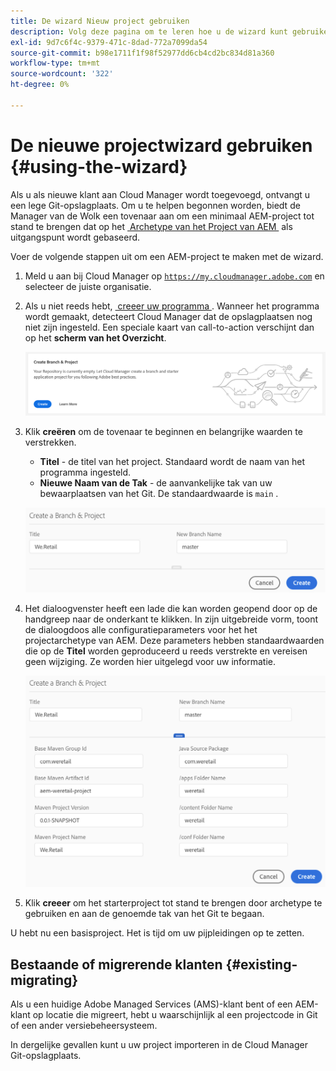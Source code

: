```yaml
---
title: De wizard Nieuw project gebruiken
description: Volg deze pagina om te leren hoe u de wizard kunt gebruiken om een AEM Application Project te maken.
exl-id: 9d7c6f4c-9379-471c-8dad-772a7099da54
source-git-commit: b98e1711f1f98f52977dd6cb4cd2bc834d81a360
workflow-type: tm+mt
source-wordcount: '322'
ht-degree: 0%

---
```



# De nieuwe projectwizard gebruiken {#using-the-wizard}

Als u als nieuwe klant aan Cloud Manager wordt toegevoegd, ontvangt u een lege Git-opslagplaats. Om u te helpen begonnen worden, biedt de Manager van de Wolk een tovenaar aan om een minimaal AEM-project tot stand te brengen dat op het [&#x200B; Archetype van het Project van AEM &#x200B;](https://github.com/adobe/aem-project-archetype) als uitgangspunt wordt gebaseerd.

Voer de volgende stappen uit om een AEM-project te maken met de wizard.

1. Meld u aan bij Cloud Manager op [`https://my.cloudmanager.adobe.com` &#x200B;](https://my.cloudmanager.adobe.com) en selecteer de juiste organisatie.

1. Als u niet reeds hebt, [&#x200B; creeer uw programma &#x200B;](program-setup.md). Wanneer het programma wordt gemaakt, detecteert Cloud Manager dat de opslagplaatsen nog niet zijn ingesteld. Een speciale kaart van call-to-action verschijnt dan op het **scherm van het Overzicht**.

   ![&#x200B; creeer project CTA &#x200B;](/help/assets/image2018-10-3_14-29-44.png)

1. Klik **creëren** om de tovenaar te beginnen en belangrijke waarden te verstrekken.

   * **Titel** - de titel van het project. Standaard wordt de naam van het programma ingesteld.
   * **Nieuwe Naam van de Tak** - de aanvankelijke tak van uw bewaarplaatsen van het Git. De standaardwaarde is `main` .

   ![&#x200B; waarden van het Project &#x200B;](/help/assets/screen_shot_2018-10-08at55825am.png)

1. Het dialoogvenster heeft een lade die kan worden geopend door op de handgreep naar de onderkant te klikken. In zijn uitgebreide vorm, toont de dialoogdoos alle configuratieparameters voor het het projectarchetype van AEM. Deze parameters hebben standaardwaarden die op de **Titel** worden geproduceerd u reeds verstrekte en vereisen geen wijziging. Ze worden hier uitgelegd voor uw informatie.

   ![&#x200B; Gedetailleerde archetype parameters &#x200B;](/help/assets/screen_shot_2018-10-08at60032am.png)

1. Klik **creeer** om het starterproject tot stand te brengen door archetype te gebruiken en aan de genoemde tak van het Git te begaan.

U hebt nu een basisproject. Het is tijd om uw pijpleidingen op te zetten.

## Bestaande of migrerende klanten {#existing-migrating}

Als u een huidige Adobe Managed Services (AMS)-klant bent of een AEM-klant op locatie die migreert, hebt u waarschijnlijk al een projectcode in Git of een ander versiebeheersysteem.

In dergelijke gevallen kunt u uw project importeren in de Cloud Manager Git-opslagplaats.
